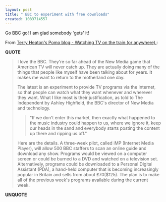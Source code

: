 ```yaml
---
layout: post
title: " BBC to experiment with free downloads"
created: 1083714557
---
```

Go BBC go! I am glad somebody 'gets' it!

From <a href="http://donatacom.com/archives/00000383.htm">Terry Heaton's Pomo blog - Watching TV on the train (or anywhere).</a>:
<p><strong>QUOTE</strong></p><blockquote>I love the BBC. They're so far ahead of the New Media game that American TV will never catch up. They are actually doing many of the things that people like myself have been talking about for years. It makes me want to return to the motherland one day.

The latest is an experiment to provide TV programs via the Internet, so that people can watch what they want whenever and wherever they want. What I like most is their justification, as told to The Independent by Ashley Highfield, the BBC's director of New Media and technology.

<blockquote>"If we don't enter this market, then exactly what happened to the music industry could happen to us, where we ignore it, keep our heads in the sand and everybody starts posting the content up there and ripping us off."</blockquote>
Here are the details. A three-week pilot, called iMP (Internet Media Player), will allow 500 BBC staffers to scan an online guide and download any show. Programs would be viewed on a computer screen or could be burned to a DVD and watched on a television set. Alternatively, programs could be downloaded to a Personal Digital Assistant (PDA), a hand-held computer that is becoming increasingly popular in Britain and sells from about &#163;70($125). The plan is to make all of the previous week's programs available during the current week.</blockquote><p><strong>UNQUOTE</strong></p>

